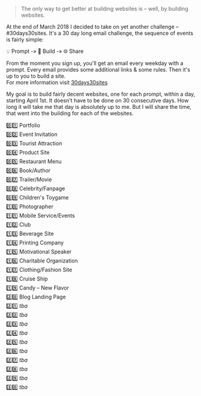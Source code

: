 
> The only way to get better at building websites is – well, by building websites.

At the end of March 2018 I decided to take on yet another challenge – #30days30sites. It's a 30 day long email challenge, the sequence of events is fairly simple:

💡 Prompt   -»   🔧 Build   -»   🌐 Share

From the moment you sign up, you'll get an email every weekday with a prompt. Every email provides some additional links & some rules. Then it's up to you to build a site.  
For more information visit [30days30sites](http://www.codelegy.com/30days30sites/ "#30days30sites challenge")

My goal is to build fairly decent websites, one for each prompt, within a day, starting April 1st. It doesn't have to be done on 30 consecutive days. How long it will take me that day is absolutely up to me. But I will share the time, that went into the building for each of the websites.

 0️⃣1️⃣ Portfolio  
 0️⃣2️⃣ Event Invitation  
 0️⃣3️⃣ Tourist Attraction  
 0️⃣4️⃣ Product Site  
 0️⃣5️⃣ Restaurant Menu  
 0️⃣6️⃣ Book/Author  
 0️⃣7️⃣ Trailer/Movie  
 0️⃣8️⃣ Celebrity/Fanpage  
 0️⃣9️⃣ Children's Toygame  
 1️⃣0️⃣ Photographer  
 1️⃣1️⃣ Mobile Service/Events  
 1️⃣2️⃣ Club  
 1️⃣3️⃣ Beverage Site  
 1️⃣4️⃣ Printing Company  
 1️⃣5️⃣ Motivational Speaker  
 1️⃣6️⃣ Charitable Organization  
 1️⃣7️⃣ Clothing/Fashion Site  
 1️⃣8️⃣ Cruise Ship  
 1️⃣9️⃣ Candy – New Flavor  
 2️⃣0️⃣ Blog Landing Page  
 2️⃣1️⃣ *tba*  
 2️⃣2️⃣ *tba*  
 2️⃣3️⃣ *tba*  
 2️⃣4️⃣ *tba*  
 2️⃣5️⃣ *tba*  
 2️⃣6️⃣ *tba*  
 2️⃣7️⃣ *tba*  
 2️⃣8️⃣ *tba*  
 2️⃣9️⃣ *tba*  
 3️⃣0️⃣ *tba*  
